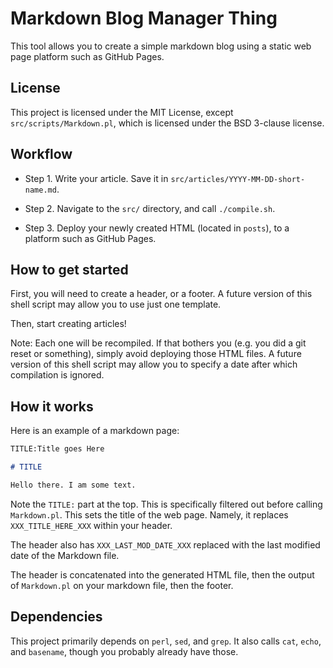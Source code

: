 # Markdown Blog Manager Thing

This tool allows you to create a simple markdown blog using a static web page platform such as
GitHub Pages.

## License

This project is licensed under the MIT License, except `src/scripts/Markdown.pl`, which is licensed
under the BSD 3-clause license.

## Workflow

- Step 1. Write your article. Save it in `src/articles/YYYY-MM-DD-short-name.md`.

- Step 2. Navigate to the `src/` directory, and call `./compile.sh`.

- Step 3. Deploy your newly created HTML (located in `posts`), to a platform such as GitHub Pages.

## How to get started

First, you will need to create a header, or a footer. A future version of this shell script may
allow you to use just one template.

Then, start creating articles!

Note: Each one will be recompiled. If that bothers you (e.g. you did a git reset or something),
simply avoid deploying those HTML files.  A future version of this shell script may allow you to
specify a date after which compilation is ignored.

## How it works

Here is an example of a markdown page:
```md
TITLE:Title goes Here

# TITLE

Hello there. I am some text.
```

Note the `TITLE:` part at the top. This is specifically filtered out before calling `Markdown.pl`.
This sets the title of the web page. Namely, it replaces `XXX_TITLE_HERE_XXX` within your header.

The header also has `XXX_LAST_MOD_DATE_XXX` replaced with the last modified date of the Markdown
file.

The header is concatenated into the generated HTML file, then the output of `Markdown.pl` on your
markdown file, then the footer.

## Dependencies

This project primarily depends on `perl`, `sed`, and `grep`. It also calls `cat`, `echo`, and
`basename`, though you probably already have those.
